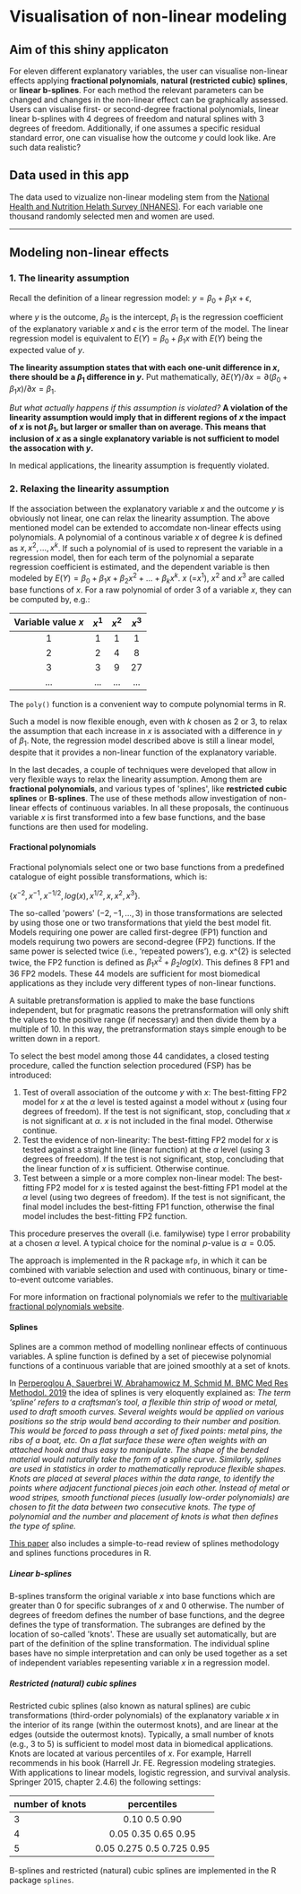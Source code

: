 Visualisation of non-linear modeling
=====================================


## Aim of this shiny applicaton
For eleven different explanatory variables, the user can visualise non-linear effects applying **fractional polynomials**, **natural (restricted cubic) splines**, or **linear b-splines**. For each method the relevant parameters can be changed and changes in the non-linear effect can be graphically assessed. Users can visualise first- or second-degree fractional polynomials, linear linear b-splines with 4 degrees of freedom and  natural splines with 3 degrees of freedom. Additionally, if one assumes a specific residual standard error, one can visualise how the outcome $y$ could look like. Are such data realistic?
               
## Data used in this app
The data used to vizualize non-linear modeling stem from the [National Health and Nutrition Helath Survey (NHANES)](<https://www.cdc.gov/nchs/nhanes/index.htm>). For each variable one thousand randomly selected men and women are used.
               
***

## Modeling non-linear effects


### 1. The linearity assumption

Recall the definition of a linear regression model: $y = \beta_0 + \beta_1 x + \epsilon$, 

where $y$ is the outcome, $\beta_0$ is the intercept, $\beta_1$ is the regression coefficient of the explanatory variable $x$ and $\epsilon$ is the error term of the model. 
The linear regression model is equivalent to $E(Y) = \beta_0 + \beta_1 x$ with $E(Y)$ being the expected value of $y$.

**The linearity assumption states that with each one-unit difference in $x$, there should be a $\beta_1$ difference in $y$.** Put mathematically, $\partial E(Y) / \partial x = \partial (\beta_0 + \beta_1 x)/\partial x = \beta_1$.

*But what actually happens if this assumption is violated?* **A violation of the linearity assumption would imply that in different regions of $x$ the impact of $x$ is not $\beta_1$, but larger or smaller than on average. This means that inclusion of $x$ as a single explanatory variable is not sufficient to model the assocation with $y$.** 

In medical applications, the linearity assumption is frequently violated.



### 2. Relaxing the linearity assumption

If the association between the explanatory variable $x$ and the outcome $y$ is obviously not linear, one can relax the linearity assumption. The above mentioned model can be extended to accomdate non-linear effects using polynomials. A polynomial of a continous variable $x$ of degree $k$ is defined as $x, x^2, \ldots, x^k$. If such a polynomial of is used to represent the variable in a regression model, then for each term of the polynomial a separate regression coefficient is estimated, and the dependent variable is then modeled by $E(Y) = \beta_0 + \beta_1 x + \beta_2 x^2 + \ldots + \beta_k x^k$. $x$ (=$x^1$), $x^2$ and $x^3$ are called base functions of $x$. For a raw polynomial of order 3 of a variable $x$, they can be computed by, e.g.:

| Variable value $x$ | $x^1$ | $x^2$ | $x^3$
|:---------------------:|:--------:|:-------:|:--------:|
|1 | 1 | 1 | 1 |
|2 | 2 | 4 | 8 |
|3 | 3 | 9 | 27 
|... | ... | ... | ... |

The `poly()` function is a convenient way to compute polynomial terms in R. 

Such a model is now flexible enough, even with $k$ chosen as 2 or 3, to relax the assumption that each increase in $x$ is associated with a difference in $y$ of $\beta_1$. Note, the regression model described above is still a linear model, despite that it provides a non-linear function of the explanatory variable.


In the last decades, a couple of techniques were developed that allow in very flexible ways to relax the linearity assumption. Among them are **fractional polynomials**, and various types of 'splines', like **restricted cubic splines** or **B-splines**. The use of these methods allow investigation of non-linear effects of continuous variables. In all these proposals, the continuous variable $x$ is first transformed into a few base functions, and the base functions are then used for modeling. 

#### Fractional polynomials

Fractional polynomials select one or two base functions from a predefined catalogue of eight possible transformations, which is:

$\{x^{-2}, x^{-1}, x^{-1/2}, log(x), x^{1/2}, x, x^{2}, x^{3}\}$. 

The so-called 'powers' ($-2, -1, ..., 3$) in those transformations are selected by using those one or two transformations that yield the best model fit. Models requiring one power are called first-degree (FP1) function and models requirung two powers are second-degree (FP2) functions. If the same power is selected twice (i.e., ‘repeated powers’), e.g. x^{2} is selected twice, the FP2 function is defined as $\beta_1 x^{2} + \beta_2 log(x)$. This defines 8 FP1 and 36 FP2 models. These 44 models are sufficient for most biomedical applications as they include very different types of non-linear functions. 

A suitable pretransformation is applied to make the base functions independent, but for pragmatic reasons the pretransformation will only shift the values to the positive range (if necessary) and then divide them by a multiple of 10. In this way, the pretransformation stays simple enough to be written down in a report.  

To select the best model among those 44 candidates, a closed testing procedure, called the function selection procedured (FSP) has be introduced:

1. Test of overall association of the outcome $y$ with $x$: The best-fitting FP2 model for $x$ at the $\alpha$ level is tested against a model without $x$ (using four degrees of freedom). If the test is not significant, stop, concluding that $x$ is not significant at $\alpha$. $x$ is not included in the final model. Otherwise continue.
2. Test the evidence of non-linearity: The best-fitting FP2 model for $x$ is tested against a straight line (linear function) at the $\alpha$ level (using 3 degrees of freedom). If the test is not significant, stop, concluding that the linear function of $x$ is sufficient. Otherwise continue.
3. Test between a simple or a more complex non-linear model: The best-fitting FP2 model for $x$ is tested against the best-fitting FP1 model at the $\alpha$ level (using two degrees of freedom). If the test is not significant, the final model includes the best-fitting FP1 function, otherwise the final model includes the best-fitting FP2 function. 

This procedure preserves the overall (i.e. familywise) type I error probability at a chosen $\alpha$ level. A typical choice for the nominal $p$-value is $\alpha = 0.05$.

The approach is implemented in the R package `mfp`, in which it can be combined with variable selection and used with continuous, binary or time-to-event outcome variables.

For more information on fractional polynomials we refer to the [multivariable fractional polynomials website](<http://mfp.imbi.uni-freiburg.de/fp>).

#### Splines
Splines are a common method of modelling nonlinear effects of continuous variables. A spline function is defined by a set of piecewise polynomial functions of a continuous variable that are joined smoothly at a set of knots. 

In [Perperoglou A, Sauerbrei W, Abrahamowicz M, Schmid M. BMC Med Res Methodol. 2019](<https://bmcmedresmethodol.biomedcentral.com/articles/10.1186/s12874-019-0666-3/>) the idea of splines is very eloquently explained as: *The term ‘spline’ refers to a craftsman’s tool, a flexible thin strip of wood or metal, used to draft smooth curves. Several weights would be applied on various positions so the strip would bend according to their number and position. This would be forced to pass through a set of fixed points: metal pins, the ribs of a boat, etc. On a flat surface these were often weights with an attached hook and thus easy to manipulate. The shape of the bended material would naturally take the form of a spline curve. Similarly, splines are used in statistics in order to mathematically reproduce flexible shapes. Knots are placed at several places within the data range, to identify the points where adjacent functional pieces join each other. Instead of metal or wood stripes, smooth functional pieces (usually low-order polynomials) are chosen to fit the data between two consecutive knots. The type of polynomial and the number and placement of knots is what then defines the type of spline.*

[This paper](<https://bmcmedresmethodol.biomedcentral.com/articles/10.1186/s12874-019-0666-3/>) also includes a simple-to-read review of splines methodology and splines functions procedures in R.

##### Linear b-splines

B-splines transform the original variable $x$ into base functions which are greater than 0 for specific subranges of $x$ and 0 otherwise. The number of degrees of freedom defines the number of base functions, and the degree defines the type of transformation. The subranges are defined by the location of so-called 'knots'. These are usually set automatically, but are part of the definition of the spline transformation. 
The individual spline bases have no simple interpretation and can only be used together as a set of independent variables repesenting variable $x$ in a regression model.

##### Restricted (natural) cubic splines

Restricted cubic splines (also known as natural splines) are cubic transformations (third-order polynomials) of the explanatory variable $x$ in the interior of its range (within the outermost knots), and are linear at the edges (outside the outermost knots). Typically, a small number of knots (e.g., 3 to 5) is sufficient to model most data in biomedical applications. Knots are located at various percentiles of $x$. For example, Harrell recommends in his book (Harrell Jr. FE. Regression modeling strategies. With applications to linear models, logistic regression, and survival analysis. Springer 2015, chapter 2.4.6) the following settings:

number of knots | percentiles |
----------------|:------------:|
3 | 0.10 0.5 0.90 |
4 | 0.05 0.35 0.65 0.95 |
5 | 0.05 0.275 0.5 0.725 0.95 |

B-splines and restricted (natural) cubic splines are implemented in the R package `splines`.